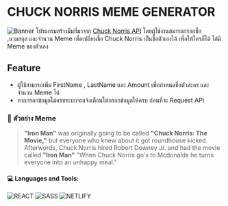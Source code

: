 # CHUCK NORRIS MEME GENERATOR
![Banner](https://github.com/PeterWorakarn/Chuck-Norris-Meme-Generator/blob/main/Slide%20%E2%80%93%20Chuck%20Norris%20Meme@3x.png)
โปรแกรมสร้างมีมที่มาจาก [Chuck Norris API](https://www.icndb.com/api/)
โดยผู้ใช้งานสมารถกรอกชื่อ ,นามสกุล และจำนวน Meme เพื่อเปลี่ยนชื่อ Chuck Norris เป็นชื่อตัวเองได้ เพื่อให้ใครก็ได้ ได้มี Meme ของตัวเอง 

## Feature
- ผู้ใช้สามารถเพิ่ม FirstName , LastName และ Amount เพื่อกำหนดชื่อตัวละคร และจำนวน Meme ได้
- หากกรอกข้อมูลไม่ครบระบบจะแจ้งเตือนให้กรอกข้อมูลให้ครบ ก่อนที่จะ Request API

### 🤠  ตัวอย่าง Meme ###
> <strong>"Iron Man"</strong> was originally going to be called <strong>\"Chuck Norris: The Movie,\"</strong> but everyone who knew about it got roundhouse kicked. Afterwords, Chuck Norris hired Robert Downey Jr. and had the movie called <strong>\"Iron Man\"</strong>
> "When Chuck Norris go's to Mcdonalds he turns everyone into an unhappy meal."

#### 💻 Languages and Tools:
<img alt="REACT" src="https://img.shields.io/badge/React-20232A?style=for-the-badge&logo=react&logoColor=61DAFB"/> <img alt="SASS" src="https://img.shields.io/badge/Sass-CC6699?style=for-the-badge&logo=sass&logoColor=white"/> <img alt="NETLIFY" src="https://img.shields.io/badge/Netlify-00C7B7?style=for-the-badge&logo=netlify&logoColor=white" /> 